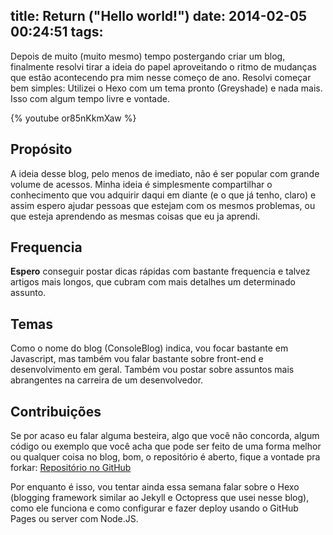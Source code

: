 title: Return ("Hello world!")
date: 2014-02-05 00:24:51
tags:
---
Depois de muito (muito mesmo) tempo postergando criar um blog, finalmente resolvi tirar a ideia do papel aproveitando o ritmo de mudanças que estão acontecendo pra mim nesse começo de ano. Resolvi começar bem simples: Utilizei o Hexo com um tema pronto (Greyshade) e nada mais. Isso com algum tempo livre e vontade.

<!-- more -->
{% youtube or85nKkmXaw %}
## Propósito
A ideia desse blog, pelo menos de imediato, não é ser popular com grande volume de acessos. Minha ideia é simplesmente compartilhar o conhecimento que vou adquirir daqui em diante (e o que já tenho, claro) e assim espero ajudar pessoas que estejam com os mesmos problemas, ou que esteja aprendendo as mesmas coisas que eu ja aprendi.

## Frequencia
**Espero** conseguir postar dicas rápidas com bastante frequencia e talvez artigos mais longos, que cubram com mais detalhes um determinado assunto.

## Temas
Como o nome do blog (ConsoleBlog) indica, vou focar bastante em Javascript, mas também vou falar bastante sobre front-end e desenvolvimento em geral. Também vou postar sobre assuntos mais abrangentes na carreira de um desenvolvedor.

## Contribuições
Se por acaso eu falar alguma besteira, algo que você não concorda, algum código ou exemplo que você acha que pode ser feito de uma forma melhor ou qualquer coisa no blog, bom, o repositório é aberto, fique a vontade pra forkar: [Repositório no GitHub](https://github.com/consoleblog/consoleblog.github.io)



Por enquanto é isso, vou tentar ainda essa semana falar sobre o Hexo (blogging framework similar ao Jekyll e Octopress que usei nesse blog), como ele funciona e como configurar e fazer deploy usando o GitHub Pages ou server com Node.JS.